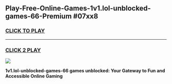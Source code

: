 
## Play-Free-Online-Games-1v1.lol-unblocked-games-66-Premium #07xx8
<h3>
<a href="https://premium.freeplayer.one?title=1v1.lol-unblocked-games-66&ref=8M">CLICK TO PLAY</a></h3>
<hr>

<h3>
<a href="https://premium.freeplayer.one?title=1v1.lol-unblocked-games-66&ref=8M">CLICK 2 PLAY</a>
  
</h3>

<a href="https://premium.freeplayer.one?title=1v1.lol-unblocked-games-66&ref=8M"><img src="https://clearcache.store/games.png"></a>


**1v1.lol-unblocked-games-66 games unblocked: Your Gateway to Fun and Accessible Online Gaming**
